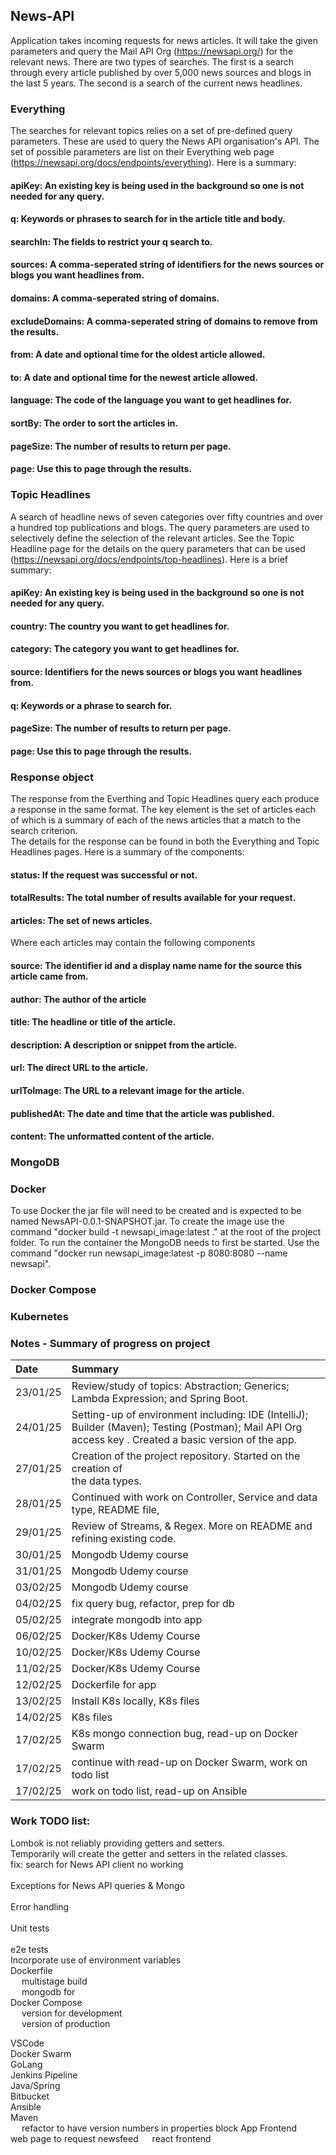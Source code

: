 ## News-API

Application takes incoming requests for news articles. It will take the given parameters and query the Mail API Org 
(https://newsapi.org/) for the relevant news.  There are two types of searches.  The first is a search through every 
article published by over 5,000 news sources and blogs in the last 5 years. The second is a search of the current news 
headlines.  

### Everything
The searches for relevant topics relies on a set of pre-defined query parameters.  These are used to query the News API
organisation's API.  The set of possible parameters are list on their Everything web page 
(https://newsapi.org/docs/endpoints/everything).  Here is a summary:

#### apiKey: An existing key is being used in the background so one is not needed for any query.

#### q: Keywords or phrases to search for in the article title and body.

#### searchIn: The fields to restrict your q search to.

#### sources: A comma-seperated string of identifiers for the news sources or blogs you want headlines from. 

#### domains: A comma-seperated string of domains.

#### excludeDomains: A comma-seperated string of domains to remove from the results.

#### from: A date and optional time for the oldest article allowed. 

#### to: A date and optional time for the newest article allowed. 

#### language: The  code of the language you want to get headlines for. 

#### sortBy: The order to sort the articles in. 

#### pageSize: The number of results to return per page.

#### page: Use this to page through the results.


### Topic Headlines

A search of headline news of seven categories over fifty countries and over a hundred top publications and blogs.  The 
query parameters are used to selectively define the selection of the relevant articles.  See the Topic Headline page 
for the details on the query parameters that can be used (https://newsapi.org/docs/endpoints/top-headlines).  Here is a 
brief summary: 

#### apiKey: An existing key is being used in the background so one is not needed for any query.

#### country: The country you want to get headlines for. 

#### category: The category you want to get headlines for. 

#### source: Identifiers for the news sources or blogs you want headlines from. 

#### q: Keywords or a phrase to search for.

#### pageSize: The number of results to return per page.


#### page: Use this to page through the results.

### Response object

The response from the Everthing and Topic Headlines query each produce a response in the same format.  The key element 
is the set of articles each of which is a summary of each of the news articles that a match to the search criterion.  
The details for the response can be found in both the Everything and Topic Headlines pages.  Here is a summary of the 
components:  

#### status: If the request was successful or not. 

#### totalResults: The total number of results available for your request.

#### articles: The set of news articles.

Where each articles may contain the following components

#### source: The identifier id and a display name name for the source this article came from.

#### author: The author of the article

#### title: The headline or title of the article.

#### description: A description or snippet from the article.

#### url: The direct URL to the article.

#### urlToImage: The URL to a relevant image for the article.

#### publishedAt: The date and time that the article was published.

#### content: The unformatted content of the article.

### MongoDB

### Docker
To use Docker the jar file will need to be created and is expected to be named NewsAPI-0.0.1-SNAPSHOT.jar. To create 
the image use the command "docker build -t newsapi_image:latest ." at the root of the project folder.
To run the container the MongoDB needs to first be started. Use the command "docker run newsapi_image:latest 
-p 8080:8080 --name newsapi". 

### Docker Compose 


### Kubernetes

### Notes - Summary of progress on project

| Date     | Summary                                                                                                                                                 |
|:---------|:--------------------------------------------------------------------------------------------------------------------------------------------------------|
| 23/01/25 | Review/study of topics: Abstraction; Generics; Lambda Expression; and Spring Boot.                                                                      |
| 24/01/25 | Setting-up of environment including: IDE (IntelliJ); Builder (Maven); Testing (Postman); Mail API Org access key .  Created a basic version of the app. |
| 27/01/25 | Creation of the project repository.  Started on the creation of <br/>the data types.                                                                    |
| 28/01/25 | Continued with work on Controller, Service and data type, README file,                                                                                  |
| 29/01/25 | Review of Streams, & Regex. More on README and refining existing code.                                                                                  |
| 30/01/25 | Mongodb Udemy course                                                                                                                                    |
| 31/01/25 | Mongodb Udemy course                                                                                                                                    |
| 03/02/25 | Mongodb Udemy course                                                                                                                                    |
| 04/02/25 | fix query bug, refactor, prep for db                                                                                                                    |
| 05/02/25 | integrate mongodb into app                                                                                                                              |
| 06/02/25 | Docker/K8s Udemy Course                                                                                                                                 |
| 10/02/25 | Docker/K8s Udemy Course                                                                                                                                 |
| 11/02/25 | Docker/K8s Udemy Course                                                                                                                                 |
| 12/02/25 | Dockerfile for app                                                                                                                                      |
| 13/02/25 | Install K8s locally, K8s files                                                                                                                          |
| 14/02/25 | K8s files                                                                                                                                               |
| 17/02/25 | K8s mongo connection bug, read-up on Docker Swarm                                                                                                       |
| 17/02/25 | continue with read-up on Docker Swarm, work on todo list                                                                                                |
| 17/02/25 | work on todo list, read-up on Ansible                                                                                                                   |


### Work TODO list: 
Lombok is not reliably providing getters and setters.  
Temporarily will create the getter and setters in the related classes.    
fix: search for News API client no working <br/>     
Exceptions for News API queries & Mongo  <br/>     
Error handling <br/>     
Unit tests <br/>     
e2e tests <br/>
Incorporate use of environment variables <br/>
Dockerfile <br/>
&emsp; multistage build <br/>
&emsp; mongodb for  <br/>
Docker Compose <br/>
&emsp; version for development <br/>
&emsp; version of production <br/>

VSCode  <br/>
Docker Swarm <br/>
GoLang <br/>
Jenkins Pipeline <br/>
Java/Spring <br/>
Bitbucket <br/>
Ansible <br/>
Maven <br/>
&emsp; refactor to have version numbers in properties block
App
Frontend
&emsp; web page to request newsfeed
&emsp; react frontend
    